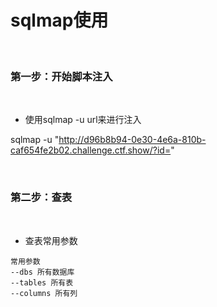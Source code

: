 # sqlmap使用

<br>



### 第一步：开始脚本注入

<br>


* 使用sqlmap -u url来进行注入

sqlmap -u "http://d96b8b94-0e30-4e6a-810b-caf654fe2b02.challenge.ctf.show/?id="

<br>

### 第二步：查表

<br>

* 查表常用参数
````
常用参数
--dbs 所有数据库
--tables 所有表
--columns 所有列

````